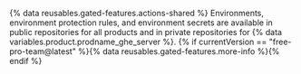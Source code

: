 {% data reusables.gated-features.actions-shared %} Environments, environment protection rules, and environment secrets are available in public repositories for all products and in private repositories for {% data variables.product.prodname_ghe_server %}. {% if currentVersion == "free-pro-team@latest" %}{% data reusables.gated-features.more-info %}{% endif %}
